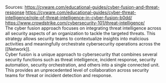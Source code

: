 Sources:
https://cyware.com/educational-guides/cyber-fusion-and-threat-response
https://cyware.com/educational-guides/cyber-threat-intelligence/role-of-threat-intelligence-in-cyber-fusion-b0dd/
https://www.crowdstrike.com/cybersecurity-101/threat-intelligence/
\
The cyber fusion approach focuses on integrating threat intelligence across all security aspects of an organization to tackle the targeted threats. This strategy allows security teams to contextualize insights into malicious activities and meaningfully orchestrate cybersecurity operations across the [[Network]].
\
Cyber fusion is a unique approach to cybersecurity that combines several security functions such as threat intelligence, incident response, security automation, security orchestration, and others into a single connected unit. This provides an unprecedented level of collaboration across security teams for threat or incident detection and response.

